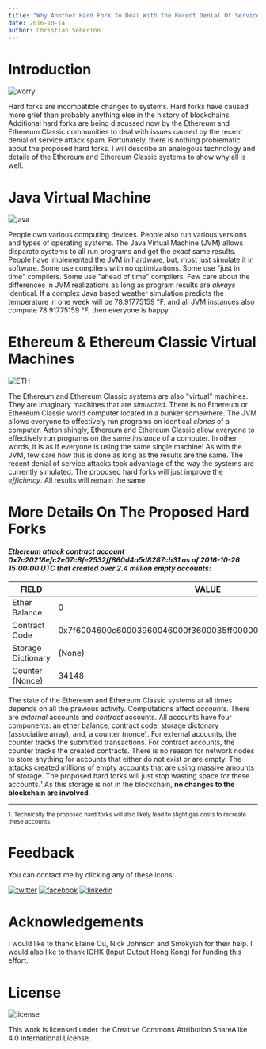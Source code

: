 ```yaml
---
title: "Why Another Hard Fork To Deal With The Recent Denial Of Service Attack Sp"am Shouldn't Be Controversial"
date: 2016-10-14
author: Christian Seberino
---
```


# Introduction

![worry](https://i.imgsafe.org/ed6e74c594.jpg)

Hard forks are incompatible changes to systems. Hard forks have caused more grief than probably anything else in the history of blockchains.  Additional hard forks are being discussed now by the Ethereum and Ethereum Classic communities to deal with issues caused by the recent denial of service attack spam. Fortunately, there is nothing problematic about the proposed hard forks.  I will describe an analogous technology and details of the Ethereum and Ethereum Classic systems to show why all is well.

# Java Virtual Machine

![java](https://i.imgsafe.org/ed6df2c02c.png)

People own various computing devices.  People also run various versions and types of operating systems.  The Java Virtual Machine (JVM) allows disparate systems to all run programs and get the *exact* same results.  People have implemented the JVM in hardware, but, most just simulate it in software.  Some use compilers with no optimizations.  Some use "just in time" compilers.  Some use "ahead of time" compilers. Few care about the differences in JVM realizations as long as program results are *always* identical.  If a complex Java based weather simulation predicts the temperature in one week will be 78.91775159 °F, and all JVM instances also compute 78.91775159 °F, then everyone is happy.

# Ethereum & Ethereum Classic Virtual Machines

![ETH](http://i.imgsafe.org/0dbe7e221c.jpg)

The Ethereum and Ethereum Classic systems are also "virtual" machines.  They are imaginary machines that are *simulated*.  There is no Ethereum or Ethereum Classic world computer  located in a bunker somewhere.  The JVM allows everyone to effectively run programs on identical *clones* of a computer.  Astonishingly, Ethereum and Ethereum Classic allow everyone to effectively run programs on the same *instance* of a computer.  In other words, it is as if everyone is using the same single machine! As with the JVM, few care how this is done as long as the results are the same.  The recent denial of service attacks took advantage of the way the systems are currently simulated. The proposed hard forks will just improve the *efficiency*. All results will remain the same.

# More Details On The Proposed Hard Forks

#### ***Ethereum attack contract account 0x7c20218efc2e07c8fe2532ff860d4a5d8287cb31 as of 2016-10-26 15:00:00 UTC that created over 2.4 million empty accounts:***

| FIELD | VALUE |
| ------------- |-------------|
| Ether Balance | 0 |
| Contract Code | 0x7f6004600c60003960046000f3600035ff00000000000000000000000... |
| Storage Dictionary | (None) |
| Counter (Nonce) | 34148 |

The state of the Ethereum and Ethereum Classic systems at all times depends on all the previous activity.  Computations affect *accounts*.  There are *external* accounts and *contract* accounts. All accounts have four components: an ether balance, contract code, storage dictonary (associative array), and, a counter (nonce).  For external accounts, the counter tracks the submitted transactions.  For contract accounts, the counter tracks the created contracts. There is no reason for network nodes to store anything for accounts that either do not exist or are empty.  The attacks created millions of empty accounts that are using massive amounts of storage.  The proposed hard forks will just stop wasting space for these accounts.¹ As this storage is not in the blockchain, **no changes to the blockchain are involved**.

--------------------

<sub>1. Technically the proposed hard forks will also likely lead to slight gas costs to recreate these accounts.</sub>

# Feedback

You can contact me by clicking any of these icons:

[![twitter](http://i.imgsafe.org/fcbc8685c1.png)](https://twitter.com/chris_seberino) [![facebook](http://i.imgsafe.org/fcbc627df9.png)](https://www.facebook.com/cseberino) [![linkedin](http://i.imgsafe.org/fcbcf09c9e.png)](https://www.linkedin.com/in/christian-seberino-776897110)


# Acknowledgements

I would like to thank Elaine Ou, Nick Johnson and  Smokyish for their help.  I would also like to thank IOHK (Input Output Hong Kong) for funding this effort.

# License

![license](https://i.creativecommons.org/l/by-sa/4.0/88x31.png)

This work is licensed under the Creative Commons Attribution ShareAlike 4.0 International License.
